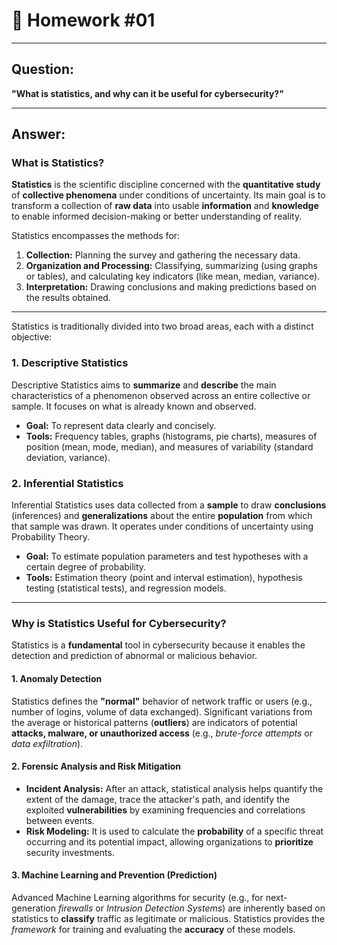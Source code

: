 # 📝 Homework #01
---

## Question:

**"What is statistics, and why can it be useful for cybersecurity?"**

---

## Answer:

### What is Statistics?

**Statistics** is the scientific discipline concerned with the **quantitative study** of **collective phenomena** under conditions of uncertainty. Its main goal is to transform a collection of **raw data** into usable **information** and **knowledge** to enable informed decision-making or better understanding of reality. 

Statistics encompasses the methods for:
1.  **Collection:** Planning the survey and gathering the necessary data.
2.  **Organization and Processing:** Classifying, summarizing (using graphs or tables), and calculating key indicators (like mean, median, variance).
3.  **Interpretation:** Drawing conclusions and making predictions based on the results obtained.

---

Statistics is traditionally divided into two broad areas, each with a distinct objective:

### 1. Descriptive Statistics

Descriptive Statistics aims to **summarize** and **describe** the main characteristics of a phenomenon observed across an entire collective or sample. It focuses on what is already known and observed.

* **Goal:** To represent data clearly and concisely.
* **Tools:** Frequency tables, graphs (histograms, pie charts), measures of position (mean, mode, median), and measures of variability (standard deviation, variance).


### 2. Inferential Statistics

Inferential Statistics uses data collected from a **sample** to draw **conclusions** (inferences) and **generalizations** about the entire **population** from which that sample was drawn. It operates under conditions of uncertainty using Probability Theory.

* **Goal:** To estimate population parameters and test hypotheses with a certain degree of probability.
* **Tools:** Estimation theory (point and interval estimation), hypothesis testing (statistical tests), and regression models.


---

### Why is Statistics Useful for Cybersecurity?

Statistics is a **fundamental** tool in cybersecurity because it enables the detection and prediction of abnormal or malicious behavior.

#### 1. Anomaly Detection
Statistics defines the **"normal"** behavior of network traffic or users (e.g., number of logins, volume of data exchanged). Significant variations from the average or historical patterns (**outliers**) are indicators of potential **attacks, malware, or unauthorized access** (e.g., *brute-force attempts* or *data exfiltration*).

#### 2. Forensic Analysis and Risk Mitigation
* **Incident Analysis:** After an attack, statistical analysis helps quantify the extent of the damage, trace the attacker's path, and identify the exploited **vulnerabilities** by examining frequencies and correlations between events.
* **Risk Modeling:** It is used to calculate the **probability** of a specific threat occurring and its potential impact, allowing organizations to **prioritize** security investments.

#### 3. Machine Learning and Prevention (Prediction)
Advanced Machine Learning algorithms for security (e.g., for next-generation *firewalls* or *Intrusion Detection Systems*) are inherently based on statistics to **classify** traffic as legitimate or malicious. Statistics provides the *framework* for training and evaluating the **accuracy** of these models.
